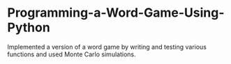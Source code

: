 # Programming-a-Word-Game-Using-Python
Implemented a version of a word game by writing and testing various functions and used Monte Carlo simulations.
